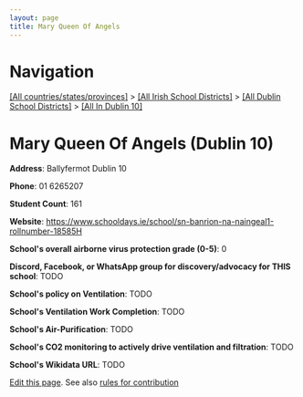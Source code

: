 ```yaml
---
layout: page
title: Mary Queen Of Angels
---
```

# Navigation

[[All countries/states/provinces]](../../../..) > [[All Irish School Districts]](../../..) > [[All Dublin School Districts]](../..) > [[All In Dublin 10]](..)

# Mary Queen Of Angels (Dublin 10)

**Address**: Ballyfermot Dublin 10

**Phone**: 01 6265207

**Student Count**: 161

**Website**: <https://www.schooldays.ie/school/sn-banrion-na-naingeal1-rollnumber-18585H>

**School's overall airborne virus protection grade (0-5)**: 0

**Discord, Facebook, or WhatsApp group for discovery/advocacy for THIS school**: TODO

**School's policy on Ventilation**: TODO

**School's Ventilation Work Completion**: TODO

**School's Air-Purification**: TODO

**School's CO2 monitoring to actively drive ventilation and filtration**: TODO

**School's Wikidata URL**: TODO


[Edit this page](https://github.com/ventilate-schools/Ireland/edit/main/./Dublin_10/Mary_Queen_Of_Angels.md). See also [rules for contribution](../../../contribution-rules/)